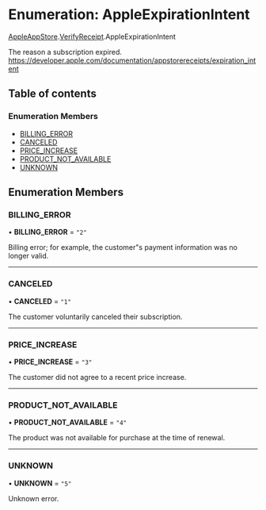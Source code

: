 # Enumeration: AppleExpirationIntent

[AppleAppStore](../modules/CdvPurchase.AppleAppStore.md).[VerifyReceipt](../modules/CdvPurchase.AppleAppStore.VerifyReceipt.md).AppleExpirationIntent

The reason a subscription expired.
https://developer.apple.com/documentation/appstorereceipts/expiration_intent

## Table of contents

### Enumeration Members

- [BILLING\_ERROR](CdvPurchase.AppleAppStore.VerifyReceipt.AppleExpirationIntent.md#billing_error)
- [CANCELED](CdvPurchase.AppleAppStore.VerifyReceipt.AppleExpirationIntent.md#canceled)
- [PRICE\_INCREASE](CdvPurchase.AppleAppStore.VerifyReceipt.AppleExpirationIntent.md#price_increase)
- [PRODUCT\_NOT\_AVAILABLE](CdvPurchase.AppleAppStore.VerifyReceipt.AppleExpirationIntent.md#product_not_available)
- [UNKNOWN](CdvPurchase.AppleAppStore.VerifyReceipt.AppleExpirationIntent.md#unknown)

## Enumeration Members

### BILLING\_ERROR

• **BILLING\_ERROR** = ``"2"``

Billing error; for example, the customer"s payment information was no longer valid.

___

### CANCELED

• **CANCELED** = ``"1"``

The customer voluntarily canceled their subscription.

___

### PRICE\_INCREASE

• **PRICE\_INCREASE** = ``"3"``

The customer did not agree to a recent price increase.

___

### PRODUCT\_NOT\_AVAILABLE

• **PRODUCT\_NOT\_AVAILABLE** = ``"4"``

The product was not available for purchase at the time of renewal.

___

### UNKNOWN

• **UNKNOWN** = ``"5"``

Unknown error.
